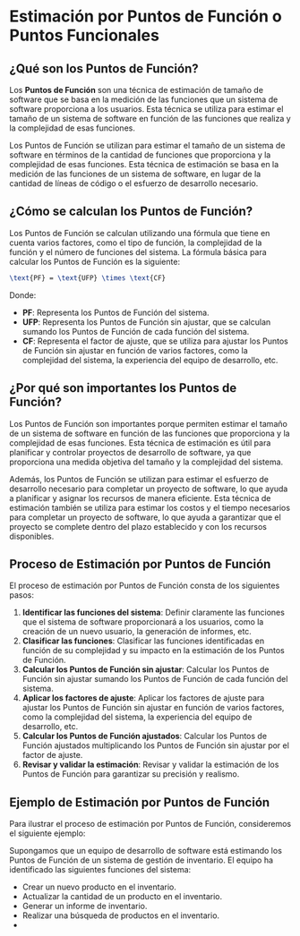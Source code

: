 # Estimación por Puntos de Función o Puntos Funcionales

## ¿Qué son los Puntos de Función?

Los **Puntos de Función** son una técnica de estimación de tamaño de software que se basa en la medición de las
funciones que un sistema de software proporciona a los usuarios. Esta técnica se utiliza para estimar el tamaño de un
sistema de software en función de las funciones que realiza y la complejidad de esas funciones.

Los Puntos de Función se utilizan para estimar el tamaño de un sistema de software en términos de la cantidad de
funciones que proporciona y la complejidad de esas funciones. Esta técnica de estimación se basa en la medición de las
funciones de un sistema de software, en lugar de la cantidad de líneas de código o el esfuerzo de desarrollo
necesario.

## ¿Cómo se calculan los Puntos de Función?

Los Puntos de Función se calculan utilizando una fórmula que tiene en cuenta varios factores, como el tipo de función,
la complejidad de la función y el número de funciones del sistema. La fórmula básica para calcular los Puntos de Función
es la siguiente:

```tex
\text{PF} = \text{UFP} \times \text{CF}
```

Donde:

- **PF**: Representa los Puntos de Función del sistema.
- **UFP**: Representa los Puntos de Función sin ajustar, que se calculan sumando los Puntos de Función de cada función
  del sistema.
- **CF**: Representa el factor de ajuste, que se utiliza para ajustar los Puntos de Función sin ajustar en función de
  varios factores, como la complejidad del sistema, la experiencia del equipo de desarrollo, etc.

## ¿Por qué son importantes los Puntos de Función?

Los Puntos de Función son importantes porque permiten estimar el tamaño de un sistema de software en función de las
funciones que proporciona y la complejidad de esas funciones. Esta técnica de estimación es útil para planificar y
controlar proyectos de desarrollo de software, ya que proporciona una medida objetiva del tamaño y la complejidad del
sistema.

Además, los Puntos de Función se utilizan para estimar el esfuerzo de desarrollo necesario para completar un proyecto de
software, lo que ayuda a planificar y asignar los recursos de manera eficiente. Esta técnica de estimación también se
utiliza para estimar los costos y el tiempo necesarios para completar un proyecto de software, lo que ayuda a garantizar
que el proyecto se complete dentro del plazo establecido y con los recursos disponibles.

## Proceso de Estimación por Puntos de Función

El proceso de estimación por Puntos de Función consta de los siguientes pasos:

1. **Identificar las funciones del sistema**: Definir claramente las funciones que el sistema de software proporcionará
   a los usuarios, como la creación de un nuevo usuario, la generación de informes, etc.
2. **Clasificar las funciones**: Clasificar las funciones identificadas en función de su complejidad y su impacto en la
   estimación de los Puntos de Función.
3. **Calcular los Puntos de Función sin ajustar**: Calcular los Puntos de Función sin ajustar sumando los Puntos de
   Función de cada función del sistema.
4. **Aplicar los factores de ajuste**: Aplicar los factores de ajuste para ajustar los Puntos de Función sin ajustar en
   función de varios factores, como la complejidad del sistema, la experiencia del equipo de desarrollo, etc.
5. **Calcular los Puntos de Función ajustados**: Calcular los Puntos de Función ajustados multiplicando los Puntos de
   Función sin ajustar por el factor de ajuste.
6. **Revisar y validar la estimación**: Revisar y validar la estimación de los Puntos de Función para garantizar su
   precisión y realismo.
    
## Ejemplo de Estimación por Puntos de Función

Para ilustrar el proceso de estimación por Puntos de Función, consideremos el siguiente ejemplo:

Supongamos que un equipo de desarrollo de software está estimando los Puntos de Función de un sistema de gestión de
inventario. El equipo ha identificado las siguientes funciones del sistema:

- Crear un nuevo producto en el inventario.
- Actualizar la cantidad de un producto en el inventario.
- Generar un informe de inventario.
- Realizar una búsqueda de productos en el inventario.
- 